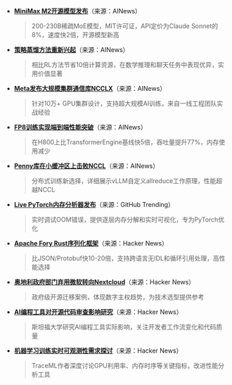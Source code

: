 - **[MiniMax M2开源模型发布](https://twitter.com/MiniMax__AI/status/1982674798649160175)**（来源：AINews）  
  > 200-230B稀疏MoE模型，MIT许可证，API定价为Claude Sonnet的8%，速度快2倍，开源模型新高

- **[策略蒸馏方法重新兴起](https://twitter.com/thinkymachines/status/1982856272023302322)**（来源：AINews）  
  > 相比RL方法节省10倍计算资源，在数学推理和聊天任务中表现优异，实用价值显著

- **[Meta发布大规模集群通信库NCCLX](https://twitter.com/StasBekman/status/1982861472024932409)**（来源：AINews）  
  > 针对10万+ GPU集群设计，支持超大规模AI训练，来自一线工程团队实战经验

- **[FP8训练实现端到端性能突破](https://twitter.com/ZhihuFrontier/status/1982833026813091995)**（来源：AINews）  
  > 在H800上比TransformerEngine基线快5倍，吞吐量提升77%，内存使用减少

- **[Penny库在小缓冲区上击败NCCL](https://szymonozog.github.io/posts/2025-10-26-Penny-worklog-2.html)**（来源：AINews）  
  > 分布式训练新选择，详细展示vLLM自定义allreduce工作原理，性能超越NCCL

- **[Live PyTorch内存分析器发布](https://github.com/traceopt-ai/traceml)**（来源：GitHub Trending）  
  > 实时调试OOM错误，提供逐层内存分解和实时可视化，专为PyTorch优化

- **[Apache Fory Rust序列化框架](https://news.ycombinator.com/item?id=45736400)**（来源：Hacker News）  
  > 比JSON/Protobuf快10-20倍，支持跨语言无IDL和循环引用处理，高性能选择

- **[奥地利政府部门弃用微软转向Nextcloud](https://news.ycombinator.com/item?id=45732485)**（来源：Hacker News）  
  > 政府级开源迁移案例，体现数字主权趋势，为技术选型提供参考

- **[AI编程工具对开源代码审查影响研究](https://news.ycombinator.com/item?id=45740762)**（来源：Hacker News）  
  > 斯坦福大学研究AI编程工具实际影响，关注开发者工作流变化和代码质量

- **[机器学习训练实时可观测性需求探讨](https://news.ycombinator.com/item?id=45735663)**（来源：Hacker News）  
  > TraceML作者深度讨论GPU利用率、内存时序等关键指标，改进性能分析工具